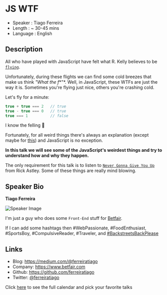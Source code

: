 JS WTF
========================

* Speaker   : Tiago Ferreira
* Length    : ~ 30-45 mins
* Language  : English

Description
-----------

All who have played with JavaScript have felt what R. Kelly believes to be [`flying`](https://www.youtube.com/watch?v=GIQn8pab8Vc).

Unfortunately, during these flights we can find some cold breezes that make us think *"What the f**"*. Well, in JavaScript, these WTFs are just the way it is. Sometimes you're flying just nice, others you're crashing cold.

Let's fly for a minute:
```js
true + true === 2   // true
true - true === 0   // true
true === 1          // false
```
I know the felling :shit:

Fortunately, for all weird things there's always an explanation (except maybe for [this](https://www.youtube.com/watch?v=o1eHKf-dMwo)) and JavaScript is no exception.

**In this talk we will see some of the JavaScript's weirdest things and try to understand how and why they happen.**

The only requirement for this talk is to listen to [`Never Gonna Give You Up`](https://www.youtube.com/watch?v=dQw4w9WgXcQ) from Rick Astley. Some of these things are really mind blowing.

Speaker Bio
-----------

**Tiago Ferreira**

![Speaker Image](https://avatars3.githubusercontent.com/u/3806676?v=4&s=460)

I'm just a guy who does some `Front-End` stuff for [Betfair](https://twitter.com/@betfair).

If I can add some hashtags then #WebPassionate, #FoodEnthusiast, #SportsBoy, #CompulsiveReader, #Traveler, and [#BackstreetsBackPlease](https://youtu.be/h4QLZTW8W-I?t=45s)

Links
-----

* Blog: https://medium.com/@ferreiratiago
* Company: https://www.betfair.com
* Github: https://github.com/ferreiratiago
* Twitter: [@ferreiratiago](https://twitter.com/ferreiratiago)

Click [here][1] to see the full calendar and pick your favorite talks

[1]: https://pixels.camp/schedule/
